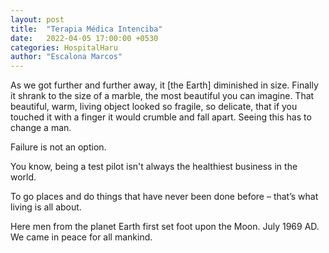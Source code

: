 ```yaml
---
layout: post
title:  "Terapia Médica Intenciba"
date:   2022-04-05 17:00:00 +0530
categories: HospitalHaru
author: "Escalona Marcos"
---
```

As we got further and further away, it [the Earth] diminished in size. Finally it shrank to the size of a marble, the most beautiful you can imagine. That beautiful, warm, living object looked so fragile, so delicate, that if you touched it with a finger it would crumble and fall apart. Seeing this has to change a man.

Failure is not an option.

You know, being a test pilot isn't always the healthiest business in the world.

To go places and do things that have never been done before – that’s what living is all about.

Here men from the planet Earth first set foot upon the Moon. July 1969 AD. We came in peace for all mankind.

